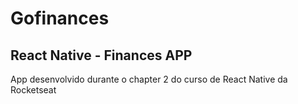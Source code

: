 # Gofinances
## React Native - Finances APP
App desenvolvido durante o chapter 2 do curso de React Native da Rocketseat
